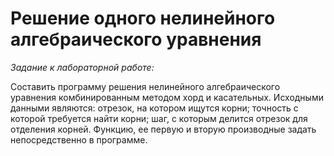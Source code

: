 Решение одного нелинейного алгебраического уравнения
====================================================

_Задание к лабораторной работе:_

Составить программу решения нелинейного алгебраического уравнения комбинированным методом хорд и касательных. Исходными данными являются: отрезок, на котором ищутся корни; точность с которой требуется найти корни; шаг, с которым делится отрезок для отделения корней. Функцию, ее первую и вторую производные задать непосредственно в программе.
